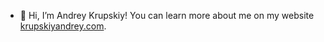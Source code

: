 - 👋 Hi, I’m Andrey Krupskiy!
You can learn more about me on my website [krupskiyandrey.com](https://krupskiyandrey.com/).

<!---
fralcow/fralcow is a ✨ special ✨ repository because its `README.md` (this file) appears on your GitHub profile.
You can click the Preview link to take a look at your changes.
--->
